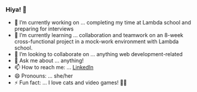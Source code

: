 ### Hiya! 👋


- 🔭 I’m currently working on ... completing my time at Lambda school and preparing for interviews
- 🌱 I’m currently learning ... collaboration and teamwork on an 8-week cross-functional project in a mock-work environment with Lambda school.
- 👯 I’m looking to collaborate on ... anything web development-related
- 💬 Ask me about ... anything!
- 📫 How to reach me: ... [LinkedIn](https://www.linkedin.com/in/lyndsiwilliams/)
- 😄 Pronouns: ... she/her
- ⚡ Fun fact: ... I love cats and video games! 🐱‍💻

